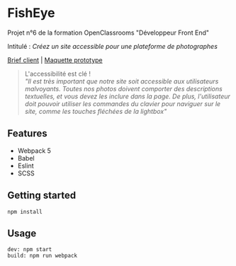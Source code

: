 # FishEye
Projet n°6 de la formation OpenClassrooms "Développeur Front End"

Intitulé : *Créez un site accessible pour une plateforme de photographes*

[Brief client](https://s3-eu-west-1.amazonaws.com/course.oc-static.com/projects/Front-End+V2/P5+Javascript+%26+Accessibility/Notes+de+re%CC%81union.pdf) |
[Maquette prototype](https://www.figma.com/file/pt8xJxC1QffW4HX16QhGZJ/UI-Design-FishEye-FR?node-id=0%3A1)

> L'accessibilité est clé !<br>
> *"Il est très important que notre site soit accessible aux utilisateurs malvoyants. Toutes nos
> photos doivent comporter des descriptions textuelles, et vous devez les inclure dans la page. De
> plus, l'utilisateur doit pouvoir utiliser les commandes du clavier pour naviguer sur le site, comme
> les touches fléchées de la lightbox"*

## Features
- Webpack 5
- Babel
- Eslint
- SCSS

## Getting started
`npm install`

## Usage
`dev: npm start`<br>
`build: npm run webpack`
